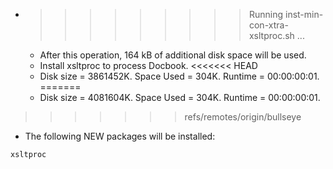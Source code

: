 * >>>>>>>>> Running inst-min-con-xtra-xsltproc.sh ...
  * After this operation, 164 kB of additional disk space will be used.
  * Install xsltproc to process Docbook.
<<<<<<< HEAD
  * Disk size = 3861452K. Space Used = 304K. Runtime = 00:00:00:01.
=======
  * Disk size = 4081604K. Space Used = 304K. Runtime = 00:00:00:01.
>>>>>>> refs/remotes/origin/bullseye
  * The following NEW packages will be installed:
  ```bash
xsltproc
  ```
